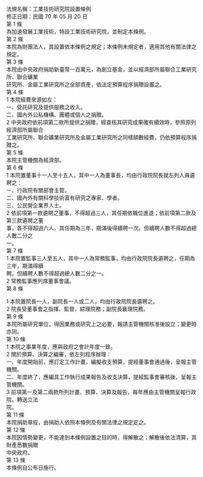 法規名稱：工業技術研究院設置條例  
修正日期：民國 70 年 05 月 20 日  
第 1 條  
為加速發展工業技術，特設工業技術研究院，並制定本條例。  
第 2 條  
本院為財團法人，其設置依本條例之規定；本條例未規定者，適用其他有關法律之規定。  
第 3 條  
本院由中央政府捐助新臺幣一百萬元，為創立基金，並以經濟部所屬聯合工業研究所、聯合礦業  
研究所、金屬工業研究所之全部資產，依法定預算程序捐贈設置之。  
第 4 條  
1 本院經費來源如左：  
一、受託研究及提供服務之收入。  
二、國內外公私機構、團體或個人之捐贈。  
2 中央政府依前項第二款所提供之捐贈，經查核其研究成果確有績效時，參照原列經濟部所屬聯合  
工業研究所、聯合礦業研究所及金屬工業研究所之同樣額數經費，仍依預算程序捐贈之。  
第 5 條  
本院主管機關為經濟部。  
第 6 條  
1 本院置董事十一人至十五人，其中一人為董事長，均由行政院院長就左列人員遴聘之：  
一、行政院有關部會主管。  
二、國內外有關科學技術富有研究之專家、學者。  
三、公民營企業界人士。  
2 依前項第一款遴聘之董事，不得超過三人，其任期依職位進退；依前項第二款及第三款遴聘之董  
事，各不得超過六人，其任期為三年，期滿後得續聘一次。但續聘人數不得超過總人數二分之  
一。  
第 7 條  
1 本院置監事三人至五人，其中一人為常務監事，均由行政院院長遴聘之，任期為三年，期滿得續  
聘。但續聘人數不得超過總人數二分之一。  
2 常務監事應列席董事會議。  
第 8 條  


1 本院置院長一人，副院長一人或二人，均由行政院院長遴聘之。  
2 院長受董事會之指揮、監督，綜理院務；副院長襄理院務。  
第 9 條  
本院所屬研究單位，得因業務或研究上之必要，報請主管機關核准後設立；變更時亦同。  
第 10 條  
1 本院之事業年度，應與政府之會計年度一致。  
2 關於預算、決算之編審，依左列程序辦理：  
一、年度開始前，應訂定工作計畫，編擬收支預算，提經董事會通過後，呈報主管機關。  
二、年度終了，應編具工作執行成果報告及收支決算，提經監事會審核後，呈報主管機關。  
3 前項第一及第二兩款所列計畫、預算、決算及報告，每年應由主管機關呈報行政院，轉送立法  
院。  
第 11 條  
本院捐助章程，由捐助人依照本條例及有關法律之規定定之。  
第 12 條  
本院因情勢變更，不能達到本條例設置之目的時，得解散之；解散後依法清算，其財產悉數捐贈  
中央政府。  
第 13 條  
本條例自公布日施行。  


